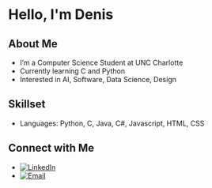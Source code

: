 # Hello, I'm Denis

##  About Me
-  I’m a Computer Science Student at UNC Charlotte
-  Currently learning C and Python
-  Interested in AI, Software, Data Science, Design

## Skillset
- Languages: Python, C, Java, C#, Javascript, HTML, CSS

## Connect with Me
- [![LinkedIn](https://img.shields.io/badge/LinkedIn-0A66C2?style=flat&logo=linkedin&logoColor=white)](https://linkedin.com/in/denis-savelyev)    
- [![Email](https://img.shields.io/badge/Email-D14836?style=flat&logo=gmail&logoColor=white)](mailto:denis.savelyev01@gmail.com)  
